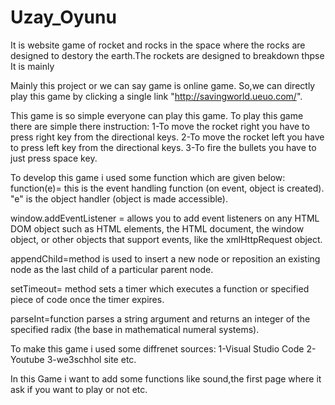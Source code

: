 # Uzay_Oyunu

It is website game of rocket and rocks in the space where the rocks are designed to destory the earth.The rockets are designed to breakdown thpse  It is mainly 


Mainly this project or we can say game is online game. So,we can directly play this game by clicking a single link  "http://savingworld.ueuo.com/".


This game is so simple everyone can play this game. To play this game there are simple there instruction:
1-To move the rocket right you have to press right key from the directional keys.
2-To move the rocket left you have to press left key from the directional keys.
3-To fire the bullets you have to just press space key.

To develop this game i used some function which are given below:
function(e)= this is the event handling function (on event, object is created). "e" is the object handler (object is made accessible).

window.addEventListener = allows you to add event listeners on any HTML DOM object such as HTML elements, the HTML document, the window object, or other objects that support events, like the xmlHttpRequest object.

appendChild=method is used to insert a new node or reposition an existing node as the last child of a particular parent node.

setTimeout= method sets a timer which executes a function or specified piece of code once the timer expires.

parseInt=function parses a string argument and returns an integer of the specified radix (the base in mathematical numeral systems).



To make this game i used some diffrenet sources:
1-Visual Studio Code
2-Youtube
3-we3schhol site etc.


In this Game i want to add some functions like sound,the first page where it ask if you want to play or not etc.

 
  
 
  
  





